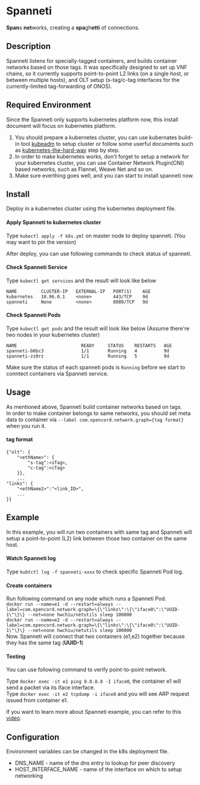 # Spanneti
**Span**s **net**works, creating a **spa**gh**etti** of connections.


## Description
Spanneti listens for specially-tagged containers, and builds container networks based on those tags.
It was specifically designed to set up VNF chains, so it currently supports point-to-point L2 links (on a single host, or between multiple hosts),
and OLT setup (s-tag/c-tag interfaces for the currently-limited tag-forwarding of ONOS).

## Required Environment
Since the Spanneti only supports kubernetes platform now, this install document will focus on kubernetes platform.
1. You should prepare a kubernetes cluster, you can use kubernates build-in tool [kubeadm](https://kubernetes.io/docs/setup/independent/create-cluster-kubeadm/) to setup cluster
or follow some userful documents such as [kubernetes-the-hard-way](https://github.com/kelseyhightower/kubernetes-the-hard-way) step by step.
2. In order to make kubernetes works, don't forget to setup a network for your kubernetes cluster, you can use Container Network Plugin(CNI) based networks, such as Flannel, Weave Net and so on.
3. Make sure everthing goes well, and you can start to install spanneti now.


## Install
Deploy in a kubernetes cluster using the kubernetes deployment file.

#### Apply Spanneti to kubernetes cluster
Type `kubectl apply -f k8s.yml` on master node to deploy spanneti.
(You may want to pin the version)

After deploy, you can use following commands to check status of spanneti.

#### Check Spanneti Service
Type `kubectl get services` and the result will look like below
```
NAME         CLUSTER-IP   EXTERNAL-IP   PORT(S)    AGE
kubernetes   10.96.0.1    <none>        443/TCP    9d
spanneti     None         <none>        8080/TCP   9d
```

#### Check Spanneti Pods
Type `kubectl get pods` and the result will look like below (Assume there're two nodes in your kubernetes cluster)
```
NAME                        READY     STATUS    RESTARTS   AGE
spanneti-b6bc3              1/1       Running   4          9d
spanneti-zz0rz              1/1       Running   5          9d
```

Make sure the status of each spanneti pods is `Running` before we start to conntect containers via Spanneti service.

## Usage
As mentioned above, Spanneti build container networks based on tags.  
In order to make container belongs to same networks, you should set meta data to container via `--label com.opencord.network.graph={tag format}` when you run it.

#### tag format
```
{"olt": {
    "<ethName>": {
        "s-tag":<sTag>,
        "c-tag":<cTag>
    }},
    ...
"links": {
    "<ethName2>":"<link_ID>",
    ...
}}
```

## Example
In this example, you will run two containers with same tag and Spanneti will setup a point-to-point (L2) link between those two container on the same host.

#### Watch Spanneti log
Type `kubtctl log -f spanneti-xxxx` to check specific Spanneti Pod log.


#### Create containers
Run following command on any node which runs a Spanneti Pod.  
`docker run --name=e1 -d --restart=always --label=com.opencord.network.graph=\{\"links\":\{\"iface0\":\"UUID-1\"\}\} --net=none hwchiu/netutils sleep 100000`  
`docker run --name=e2 -d --restart=always --label=com.opencord.network.graph=\{\"links\":\{\"iface0\":\"UUID-1\"\}\} --net=none hwchiu/netutils sleep 100000`  
Now. Spanneti will connect that two containers (e1,e2) together because they has the same tag (**UUID-1**)  

#### Testing
You can use following command to verify point-to-point network.

Type `docker exec -it e1 ping 8.8.8.8 -I iface0`, the container e1 will send a packet via its iface interface.  
Type `docker exec -it e2 tcpdump -i iface0` and you will see ARP request issued from container e1.

If you want to learn more about Spanneti example, you can refer to this [video](https://youtu.be/U46WBzygD7s?t=17m44s).

## Configuration
Environment variables can be changed in the k8s deployment file.
 * DNS_NAME - name of the dns entry to lookup for peer discovery
 * HOST_INTERFACE_NAME - name of the interface on which to setup networking
